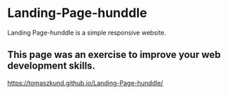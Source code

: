 # Landing-Page-hunddle
Landing Page-hunddle is a simple responsive website. 
## This page was an exercise to improve your web development skills.

https://tomaszkund.github.io/Landing-Page-hunddle/
